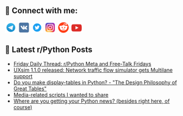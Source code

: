 ## 🔎 Connect with me:
[<img src="https://github.com/bullbesh/bullbesh/blob/main/images/Telegram.png" width="32" height="32" />](https://t.me/bullbesh)
[<img src="https://github.com/bullbesh/bullbesh/blob/main/images/VK.png" width="32" height="32" />](https://vk.com/bullbesh)
[<img src="https://github.com/bullbesh/bullbesh/blob/main/images/Twitter.png" width="32" height="32" />](https://twitter.com/bullbesh1)
[<img src="https://github.com/bullbesh/bullbesh/blob/main/images/Instagram.png" width="32" height="32" />](https://www.instagram.com/bullbesh)
[<img src="https://github.com/bullbesh/bullbesh/blob/main/images/Reddit.png" width="32" height="32" />](https://www.reddit.com/user/bullbesh)
[<img src="https://github.com/bullbesh/bullbesh/blob/main/images/YouTube.png" width="32" height="32" />](https://www.youtube.com/channel/UCtfjRs6uzgq5mfm8S06WTcg)

## 📕 Latest r/Python Posts
<!-- BLOG-POST-LIST:START -->
- [Friday Daily Thread: r/Python Meta and Free-Talk Fridays](https://www.reddit.com/r/Python/comments/1bw3byb/friday_daily_thread_rpython_meta_and_freetalk/)
- [UXsim 1.1.0 released: Network traffic flow simulator gets Multilane support](https://www.reddit.com/r/Python/comments/1bvxpgz/uxsim_110_released_network_traffic_flow_simulator/)
- [Do you make display-tables in Python? - &quot;The Design Philosophy of Great Tables&quot;](https://www.reddit.com/r/Python/comments/1bvvunv/do_you_make_displaytables_in_python_the_design/)
- [Media-related scripts I wanted to share](https://www.reddit.com/r/Python/comments/1bvu76a/mediarelated_scripts_i_wanted_to_share/)
- [Where are you getting your Python news? &lpar;besides right here, of course&rpar;](https://www.reddit.com/r/Python/comments/1bvp6vy/where_are_you_getting_your_python_news_besides/)
<!-- BLOG-POST-LIST:END -->
